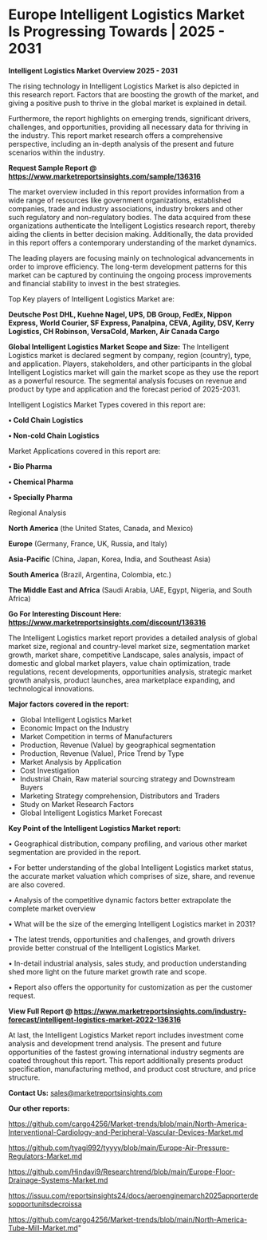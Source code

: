 # Europe Intelligent Logistics Market Is Progressing Towards | 2025 - 2031

<Strong> Intelligent Logistics Market Overview 2025 - 2031</strong>

The rising technology in Intelligent Logistics Market is also depicted in this research report. Factors that are boosting the growth of the market, and giving a positive push to thrive in the global market is explained in detail.

Furthermore, the report highlights on emerging trends, significant drivers, challenges, and opportunities, providing all necessary data for thriving in the industry. This report market research offers a comprehensive perspective, including an in-depth analysis of the present and future scenarios within the industry.

<strong>Request Sample Report @ <a href=https://www.marketreportsinsights.com/sample/136316>https://www.marketreportsinsights.com/sample/136316</a></strong>

The market overview included in this report provides information from a wide range of resources like government organizations, established companies, trade and industry associations, industry brokers and other such regulatory and non-regulatory bodies. The data acquired from these organizations authenticate the Intelligent Logistics research report, thereby aiding the clients in better decision making. Additionally, the data provided in this report offers a contemporary understanding of the market dynamics.

The leading players are focusing mainly on technological advancements in order to improve efficiency. The long-term development patterns for this market can be captured by continuing the ongoing process improvements and financial stability to invest in the best strategies.

Top Key players of Intelligent Logistics Market are:

<strong>Deutsche Post DHL, Kuehne  Nagel, UPS, DB Group, FedEx, Nippon Express, World Courier, SF Express, Panalpina, CEVA, Agility, DSV, Kerry Logistics, CH Robinson, VersaCold, Marken, Air Canada Cargo</strong>

<strong><b>Global Intelligent Logistics Market Scope and Size:</b></strong>
The Intelligent Logistics market is declared segment by company, region (country), type, and application. Players, stakeholders, and other participants in the global Intelligent Logistics market will gain the market scope as they use the report as a powerful resource. The segmental analysis focuses on revenue and product by type and application and the forecast period of 2025-2031.

Intelligent Logistics Market Types covered in this report are:

<strong>• Cold Chain Logistics

• Non-cold Chain Logistics</strong>

Market Applications covered in this report are:

<strong>• Bio Pharma

• Chemical Pharma

• Specially Pharma</strong> 

Regional Analysis

<strong>North America</strong> (the United States, Canada, and Mexico)

<strong>Europe</strong> (Germany, France, UK, Russia, and Italy)

<strong>Asia-Pacific</strong> (China, Japan, Korea, India, and Southeast Asia)

<strong>South America</strong> (Brazil, Argentina, Colombia, etc.)

<strong>The Middle East and Africa</strong> (Saudi Arabia, UAE, Egypt, Nigeria, and South Africa)

<strong>Go For Interesting Discount Here: <a href=https://www.marketreportsinsights.com/discount/136316>https://www.marketreportsinsights.com/discount/136316</a></strong>

The Intelligent Logistics market report provides a detailed analysis of global market size, regional and country-level market size, segmentation market growth, market share, competitive Landscape, sales analysis, impact of domestic and global market players, value chain optimization, trade regulations, recent developments, opportunities analysis, strategic market growth analysis, product launches, area marketplace expanding, and technological innovations.

<strong><b>Major factors covered in the report:</b></strong>
<ul>
  <li>Global Intelligent Logistics Market </li>
  <li>Economic Impact on the Industry</li>
  <li>Market Competition in terms of Manufacturers</li>
  <li>Production, Revenue (Value) by geographical segmentation</li>
  <li>Production, Revenue (Value), Price Trend by Type</li>
  <li>Market Analysis by Application</li>
  <li>Cost Investigation</li>
  <li>Industrial Chain, Raw material sourcing strategy and Downstream Buyers</li>
  <li>Marketing Strategy comprehension, Distributors and Traders</li>
  <li>Study on Market Research Factors</li>
  <li>Global Intelligent Logistics Market Forecast</li>
</ul>

<strong><b>Key Point of the Intelligent Logistics Market report:</b></strong>

• Geographical distribution, company profiling, and various other market segmentation are provided in the report.

• For better understanding of the global Intelligent Logistics market status, the accurate market valuation which comprises of size, share, and revenue are also covered.

• Analysis of the competitive dynamic factors better extrapolate the complete market overview

• What will be the size of the emerging Intelligent Logistics market in 2031?

• The latest trends, opportunities and challenges, and growth drivers provide better construal of the Intelligent Logistics Market.

• In-detail industrial analysis, sales study, and production understanding shed more light on the future market growth rate and scope.

• Report also offers the opportunity for customization as per the customer request.

<strong><b>View Full Report @ <a href=https://www.marketreportsinsights.com/industry-forecast/intelligent-logistics-market-2022-136316>https://www.marketreportsinsights.com/industry-forecast/intelligent-logistics-market-2022-136316</a></b></strong>


At last, the Intelligent Logistics Market report includes investment come analysis and development trend analysis. The present and future opportunities of the fastest growing international industry segments are coated throughout this report. This report additionally presents product specification, manufacturing method, and product cost structure, and price structure.

<strong>Contact Us:</strong>
sales@marketreportsinsights.com

<strong>Our other reports:</strong>

<a href=https://github.com/cargo4256/Market-trends/blob/main/North-America-Interventional-Cardiology-and-Peripheral-Vascular-Devices-Market.md>https://github.com/cargo4256/Market-trends/blob/main/North-America-Interventional-Cardiology-and-Peripheral-Vascular-Devices-Market.md</a>

<a href=https://github.com/tyagi992/tyyyy/blob/main/Europe-Air-Pressure-Regulators-Market.md>https://github.com/tyagi992/tyyyy/blob/main/Europe-Air-Pressure-Regulators-Market.md</a>

<a href=https://github.com/Hindavi9/Researchtrend/blob/main/Europe-Floor-Drainage-Systems-Market.md>https://github.com/Hindavi9/Researchtrend/blob/main/Europe-Floor-Drainage-Systems-Market.md</a>

<a href=https://issuu.com/reportsinsights24/docs/aeroenginemarch2025apporterdesopportunitsdecroissa>https://issuu.com/reportsinsights24/docs/aeroenginemarch2025apporterdesopportunitsdecroissa</a>

<a href=https://github.com/cargo4256/Market-trends/blob/main/North-America-Tube-Mill-Market.md>https://github.com/cargo4256/Market-trends/blob/main/North-America-Tube-Mill-Market.md</a>"
